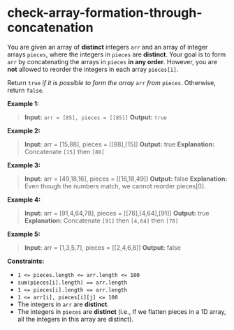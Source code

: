 # check-array-formation-through-concatenation

You are given an array of  **distinct**  integers  `arr`  and an array of integer arrays  `pieces`, where the integers in  `pieces`  are  **distinct**. Your goal is to form  `arr`  by concatenating the arrays in  `pieces`  **in any order**. However, you are  **not**  allowed to reorder the integers in each array  `pieces[i]`.

Return  `true`  _if it is possible_ _to form the array_ `arr` _from_ `pieces`. Otherwise, return  `false`.


**Example 1:**

> **Input:** `arr = [85], pieces = [[85]]`
> **Output:** `true`

**Example 2:**

> **Input:** arr = [15,88], pieces = [[88],[15]]
> **Output:** true
> **Explanation:** Concatenate `[15]` then `[88]`

**Example 3:**

> **Input:** arr = [49,18,16], pieces = [[16,18,49]]
> **Output:** false
> **Explanation:** Even though the numbers match, we cannot reorder pieces[0].

**Example 4:**

> **Input:** arr = [91,4,64,78], pieces = [[78],[4,64],[91]]
> **Output:** true
> **Explanation:** Concatenate `[91]` then `[4,64]` then `[78]`

**Example 5:**

> **Input:** arr = [1,3,5,7], pieces = [[2,4,6,8]]
> **Output:** false

**Constraints:**

-   `1 <= pieces.length <= arr.length <= 100`
-   `sum(pieces[i].length) == arr.length`
-   `1 <= pieces[i].length <= arr.length`
-   `1 <= arr[i], pieces[i][j] <= 100`
-   The integers in `arr` are  **distinct**.
-   The integers in `pieces`  are  **distinct** (i.e., If we flatten pieces in a 1D array, all the integers in this array are distinct).